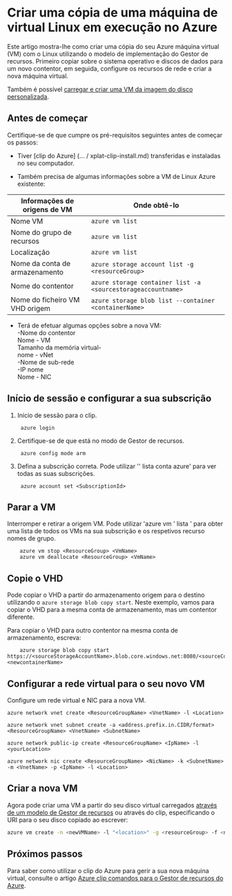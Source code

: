 <properties
    pageTitle="Criar uma cópia da sua VM de Linux Azure | Microsoft Azure"
    description="Saiba como criar uma cópia do seu máquina de virtual Azure Linux no modelo de implementação de Gestor de recursos"
    services="virtual-machines-linux"
    documentationCenter=""
    authors="cynthn"
    manager="timlt"
    tags="azure-resource-manager"/>

<tags
    ms.service="virtual-machines-linux"
    ms.workload="infrastructure-services"
    ms.tgt_pltfrm="vm-linux"
    ms.devlang="na"
    ms.topic="article"
    ms.date="07/28/2016"
    ms.author="cynthn"/>

# <a name="create-a-copy-of-a-linux-virtual-machine-running-on-azure"></a>Criar uma cópia de uma máquina de virtual Linux em execução no Azure


Este artigo mostra-lhe como criar uma cópia do seu Azure máquina virtual (VM) com o Linux utilizando o modelo de implementação do Gestor de recursos. Primeiro copiar sobre o sistema operativo e discos de dados para um novo contentor, em seguida, configure os recursos de rede e criar a nova máquina virtual.

Também é possível [carregar e criar uma VM da imagem do disco personalizada](virtual-machines-linux-upload-vhd.md).


## <a name="before-you-begin"></a>Antes de começar

Certifique-se de que cumpre os pré-requisitos seguintes antes de começar os passos:

- Tiver [clip do Azure] (... / xplat-clip-install.md) transferidas e instaladas no seu computador. 

- Também precisa de algumas informações sobre a VM de Linux Azure existente:

| Informações de origens de VM | Onde obtê-lo |
|------------|-----------------|
| Nome VM | `azure vm list` |
| Nome do grupo de recursos | `azure vm list` |
| Localização | `azure vm list` |
| Nome da conta de armazenamento | `azure storage account list -g <resourceGroup>` |
| Nome do contentor | `azure storage container list -a <sourcestorageaccountname>` |
| Nome do ficheiro VM VHD origem | `azure storage blob list --container <containerName>` |



- Terá de efetuar algumas opções sobre a nova VM:   <br> -Nome do contentor   <br> Nome - VM   <br> Tamanho da memória virtual-   <br> nome - vNet   <br> -Nome de sub-rede   <br> -IP nome   <br> Nome - NIC
    

## <a name="login-and-set-your-subscription"></a>Início de sessão e configurar a sua subscrição

1. Início de sessão para o clip.
        
        azure login

2. Certifique-se de que está no modo de Gestor de recursos.
    
        azure config mode arm

3. Defina a subscrição correta. Pode utilizar '' lista conta azure' para ver todas as suas subscrições.

        azure account set <SubscriptionId>



## <a name="stop-the-vm"></a>Parar a VM 

Interromper e retirar a origem VM. Pode utilizar 'azure vm ' lista ' para obter uma lista de todos os VMs na sua subscrição e os respetivos recurso nomes de grupo.
    
        azure vm stop <ResourceGroup> <VmName>
        azure vm deallocate <ResourceGroup> <VmName>




## <a name="copy-the-vhd"></a>Copie o VHD


Pode copiar o VHD a partir do armazenamento origem para o destino utilizando o `azure storage blob copy start`. Neste exemplo, vamos para copiar o VHD para a mesma conta de armazenamento, mas um contentor diferente.

Para copiar o VHD para outro contentor na mesma conta de armazenamento, escreva:

        azure storage blob copy start https://<sourceStorageAccountName>.blob.core.windows.net:8080/<sourceContainerName>/<SourceVHDFileName.vhd> <newcontainerName>
        

## <a name="set-up-the-virtual-network-for-your-new-vm"></a>Configurar a rede virtual para o seu novo VM

Configure um rede virtual e NIC para a nova VM. 

    azure network vnet create <ResourceGroupName> <VnetName> -l <Location>

    azure network vnet subnet create -a <address.prefix.in.CIDR/format> <ResourceGroupName> <VnetName> <SubnetName>

    azure network public-ip create <ResourceGroupName> <IpName> -l <yourLocation>

    azure network nic create <ResourceGroupName> <NicName> -k <SubnetName> -m <VnetName> -p <IpName> -l <Location>


## <a name="create-the-new-vm"></a>Criar a nova VM 

Agora pode criar uma VM a partir do seu disco virtual carregados [através de um modelo de Gestor de recursos](https://github.com/Azure/azure-quickstart-templates/tree/master/201-vm-from-specialized-vhd) ou através do clip, especificando o URI para o seu disco copiado ao escrever:

```bash
azure vm create -n <newVMName> -l "<location>" -g <resourceGroup> -f <newNicName> -z "<vmSize>" -d https://<storageAccountName>.blob.core.windows.net/<containerName/<fileName.vhd> -y Linux
```



## <a name="next-steps"></a>Próximos passos

Para saber como utilizar o clip do Azure para gerir a sua nova máquina virtual, consulte o artigo [Azure clip comandos para o Gestor de recursos do Azure](azure-cli-arm-commands.md).
